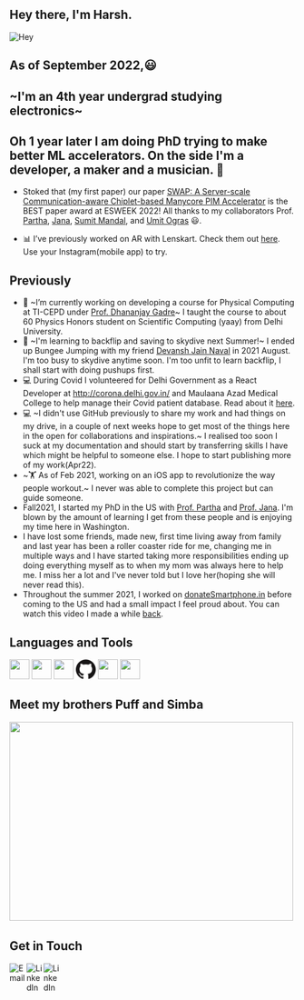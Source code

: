## Hey there, I'm Harsh.
![Hey](https://github.com/harshari4299/harshari4299/blob/master/HARSH_readmeGIF.gif)

## As of September 2022,😃
## ~I'm an 4th year undergrad studying electronics~ 
## Oh 1 year later I am doing PhD trying to make better ML accelerators. On the side I'm a developer, a maker and a musician. 👋
- Stoked that (my first paper) our paper [SWAP: A Server-scale Communication-aware Chiplet-based Manycore PIM Accelerator](https://ieeexplore.ieee.org/document/9852792) is the BEST paper award at ESWEEK 2022! All thanks to my collaborators Prof. [Partha](https://eecs.wsu.edu/~pande/), [Jana](https://eecs.wsu.edu/~jana/), [Sumit Mandal](https://sumitkmandal.ece.wisc.edu/), and [Umit Ogras](https://directory.engr.wisc.edu/ece/Faculty/Ogras_/) 😃. 

- 📊 I’ve previously worked on AR with Lenskart. Check them out [here](https://www.instagram.com/ar/2667111130205123/). Use your Instagram(mobile app) to try. 

## Previously
- 🔭 ~I’m currently working on developing a course for Physical Computing at TI-CEPD under [Prof. Dhananjay Gadre](http://www.dvgadre.com/)~ I taught the course to about 60 Physics Honors student on Scientific Computing (yaay) from Delhi University.
- 🌱 ~I'm learning to backflip and saving to skydive next Summer!~ I ended up Bungee Jumping with my friend [Devansh Jain Naval](https://in.linkedin.com/in/devansh-jain-nawal) in 2021 August. I'm too busy to skydive anytime soon. I'm too unfit to learn backflip, I shall start with doing pushups first. 
- 💻 During Covid I volunteered for Delhi Government as a React Developer at http://corona.delhi.gov.in/ and Maulaana Azad Medical College to help manage their Covid patient database. Read about it [here](https://www.linkedin.com/posts/itsharshari_doctors-coronapandemic-coronawarriors-activity-6686302231144271872-ON_m). 
- 💻 ~I didn't use GitHub previously to share my work and had things on my drive, in a couple of next weeks hope to get most of the things here in the open for collaborations and inspirations.~ I realised too soon I suck at my documentation and should start by transferring skills I have which might be helpful to someone else. I hope to start publishing more of my work(Apr22).  
- ~🏋️ As of Feb 2021, working on an iOS app to revolutionize the way people workout.~ I never was able to complete this project but can guide someone. 
- Fall2021, I started my PhD in the US with [Prof. Partha](https://eecs.wsu.edu/~pande/) and [Prof. Jana](https://eecs.wsu.edu/~jana/). I'm blown by the amount of learning I get from these people and is enjoying my time here in Washington. 
- I have lost some friends, made new, first time living away from family and last year has been a roller coaster ride for me, changing me in multiple ways and I have started taking more responsibilities ending up doing everything myself as to when my mom was always here to help me. I miss her a lot and I've never told but I love her(hoping she will never read this). 
- Throughout the summer 2021, I worked on [donateSmartphone.in](https://donatesmartphone.github.io/) before coming to the US and had a small impact I feel proud about. You can watch this video I made a while [back](https://www.youtube.com/watch?v=EJSBfcc6PTk). 

## Languages and Tools
<img src="https://github.com/harshari4299/harshari4299/blob/master/pythonPNG.png" width="35" height="35" /> <img src="https://github.com/harshari4299/harshari4299/blob/master/Screenshot%202020-09-21%20at%202.52.58%20PM.png" width="35" height="35" /> <img src="https://github.com/harshari4299/harshari4299/blob/master/Screenshot%202020-09-21%20at%202.54.30%20PM.png" width="35" height="35" /> <img src="https://raw.githubusercontent.com/github/explore/78df643247d429f6cc873026c0622819ad797942/topics/github/github.png" width="35" height="35" /> <img src="https://github.com/harshari4299/harshari4299/blob/master/Screenshot%202020-09-21%20at%202.55.47%20PM.png" width="35" height="35" /> <img 
src="https://github.com/harshari4299/harshari4299/blob/master/Screenshot%202020-09-21%20at%202.46.01%20PM.png" width="35" height="35" />

## Meet my brothers Puff and Simba
<img src="https://github.com/harshari4299/harshari4299/blob/master/Screenshot%202020-09-22%20at%205.31.24%20PM.png" width="500" height="350" />

## Get in Touch
[<img align="left" alt="Email" width="30px" src="https://cdn0.iconfinder.com/data/icons/apple-apps/100/Apple_Mail-1024.png" />][email]
[<img align="left" alt="LinkedIn" width="30px" src="https://cdn3.iconfinder.com/data/icons/inficons/512/linkedin.png" />][linkedin]
[<img align="left" alt="LinkedIn" width="30px" src="https://upload.wikimedia.org/wikipedia/commons/a/a5/Instagram_icon.png" />][instagram]

[email]: mailto:harshari4299@gmail.com
[linkedin]: https//:www.linkedin.com/in/itsharshari
[instagram]: https://www.instagram.com/itsharshari/


